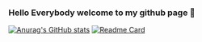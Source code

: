 ### Hello Everybody welcome to my github page 👋
[![Anurag's GitHub stats](https://github-readme-stats.vercel.app/api?username=MICKYLE237)](https://github.com/anuraghazra/github-readme-stats)
[![Readme Card](https://github-readme-stats.vercel.app/api/pin/?username=MICKYLE237&repo=github-readme-stats)](https://github.com/anuraghazra/github-readme-stats)
<!--
**MICKYLE237/MICKYLE237** is a ✨ _special_ ✨ repository because its `README.md` (this file) appears on your GitHub profile.

Here are some ideas to get you started:

- 🔭 I’m currently working on ...
- 🌱 I’m currently learning ...
- 👯 I’m looking to collaborate on ...
- 🤔 I’m looking for help with ...
- 💬 Ask me about ...
- 📫 How to reach me: ...
- 😄 Pronouns: ...
- ⚡ Fun fact: ...
-->
